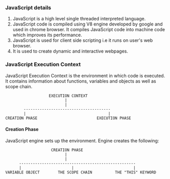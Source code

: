 ### JavaScript details
1. JavaScript is a high level single threaded interpreted language.
2. JavaScript code is compiled using V8 engine developed by google and used in chrome browser. It compiles JavaScript code into machine code which improves its performance.
3. JavaScript is used for client side scripting i.e it runs on user's web browser.
4. It is used to create dynamic and interactive webpages.

### JavaScript Execution Context

JavaScript Execution Context is the environment in which code is executed. It contains information about functions, variables and objects as well as scope chain. 

					   EXECUTION CONTEXT 
							  |
							  |
			--------------------------------------
			|                                    |
	CREATION PHASE                          EXECUTION PHASE

#### Creation Phase 
JavaScript engine sets up the environment. Engine creates the following:


						CREATION PHASE
							  |
							  |
		  ---------------------------------------------------
		  |                      |                          |
	VARIABLE OBJECT        THE SCOPE CHAIN          THE "THIS" KEYWORD


